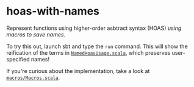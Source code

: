 hoas-with-names
===============

Represent functions using higher-order asbtract syntax (HOAS) *using macros to save names*.

To try this out, launch sbt and type the `run` command. This will show the reification of the terms in [`NamedHoasUsage.scala`](NamedHoasUsage.scala), which preserves user-specified names!

If you're curious about the implementation, take a look at [`macros/Macros.scala`](macros/Macros.scala).
